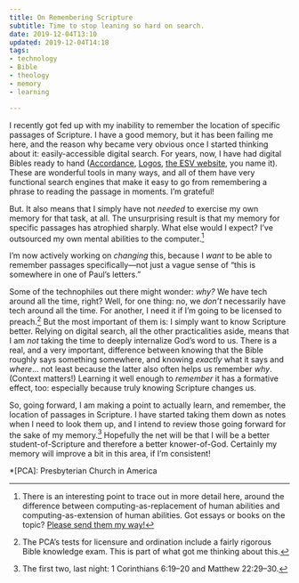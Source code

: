 ```yaml
---
title: On Remembering Scripture
subtitle: Time to stop leaning so hard on search.
date: 2019-12-04T13:10
updated: 2019-12-04T14:18
tags:
- technology
- Bible
- theology
- memory
- learning

---
```

I recently got fed up with my inability to remember the location of specific passages of Scripture. I have a good memory, but it has been failing me here, and the reason why became very obvious once I started thinking about it: easily-accessible digital search. For years, now, I have had digital Bibles ready to hand ([Accordance](https://www.accordancebible.com), [Logos](https://www.logos.com), [the ESV website](https://www.esv.org/Matthew+1/), you name it). These are wonderful tools in many ways, and all of them have very functional search engines that make it easy to go from remembering a phrase to reading the passage in moments. I’m grateful!

But. It also means that I simply have not _needed_ to exercise my own memory for that task, at all. The unsurprising result is that my memory for specific passages has atrophied sharply. What else would I expect? I’ve outsourced my own mental abilities to the computer.[^outsourcing]

I’m now actively working on _changing_ this, because I _want_ to be able to remember passages specifically—not just a vague sense of “this is somewhere in one of Paul’s letters.”

Some of the technophiles out there might wonder: _why?_ We have tech around all the time, right? Well, for one thing: no, we _don’t_ necessarily have tech around all the time. For another, I need it if I’m going to be licensed to preach.[^licensure] But the most important of them is: I simply want to know Scripture better. Relying on digital search, all the other practicalities aside, means that I am _not_ taking the time to deeply internalize God’s word to us. There is a real, and a very important, difference between knowing that the Bible roughly says something somewhere, and knowing _exactly_ what it says and _where_… not least because the latter also often helps us remember _why_. (Context matters!) Learning it well enough to *remember* it has a formative effect, too: especially because truly knowing Scripture changes us.

So, going forward, I am making a point to actually learn, and remember, the location of passages in Scripture. I have started taking them down as notes when I need to look them up, and I intend to review those going forward for the sake of my memory.[^first-two] Hopefully the net will be that I will be a better student-of-Scripture and therefore a better knower-of-God. Certainly my memory will improve a bit in this area, if I’m consistent!

[^outsourcing]: There is an interesting point to trace out in more detail here, around the difference between computing-as-replacement of human abilities and computing-as-extension of human abilities. Got essays or books on the topic? [Please send them my way!](mailto:hello@chriskrycho.com?subject=computing-as-replacement)

[^licensure]: The PCA’s tests for licensure and ordination include a fairly rigorous Bible knowledge exam. This is part of what got me thinking about this.

[^first-two]: The first two, last night: 1 Corinthians 6:19–20 and Matthew 22:29–30.

*[PCA]: Presbyterian Church in America
